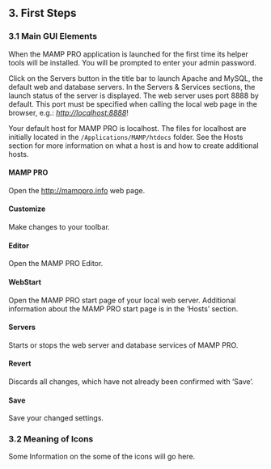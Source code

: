 ## 3. First Steps

### 3.1 Main GUI Elements

When the MAMP PRO application is launched for the first time its helper tools will be installed. You will be prompted to enter your admin password.

Click on the Servers button in the title bar to launch Apache and MySQL, the default web and database servers. In the Servers & Services sections, the launch status of the server is displayed. The web server uses port 8888 by default. This port must be specified when calling the local web page in the browser, e.g.: _<http://localhost:8888>_!

Your default host for MAMP PRO is localhost. The files for localhost are initially located in the `/Applications/MAMP/htdocs` folder. See the Hosts section for more information on what a host is and how to create additional hosts.

#### MAMP PRO
Open the <http://mamppro.info> web page.

#### Customize
Make changes to your toolbar.

#### Editor
Open the MAMP PRO Editor.

#### WebStart
Open the MAMP PRO start page of your local web server. Additional information about the MAMP PRO start page is in the ‘Hosts’ section.

#### Servers
Starts or stops the web server and database services of MAMP PRO.

#### Revert
Discards all changes, which have not already been confirmed with ‘Save’.

#### Save
Save your changed settings.


### 3.2 Meaning of Icons

Some Information on the some of the icons will go here.
